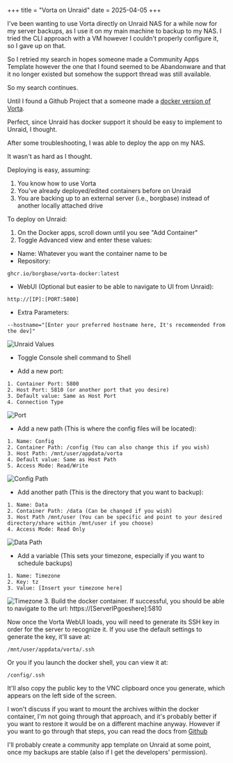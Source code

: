+++
title = "Vorta on Unraid"
date = 2025-04-05
+++

I've been wanting to use Vorta directly on Unraid NAS for a while now for my server backups, as I use it on my main machine to backup to my NAS. I tried the CLI approach with a VM however I couldn't properly configure it, so I gave up on that.

So I retried my search in hopes someone made a Community Apps Template however the one that I found seemed to be Abandonware and that it no longer existed but somehow the support thread was still available.

So my search continues.

Until I found a Github Project that a someone made a [docker version of Vorta](https://github.com/borgbase/vorta-docker).

Perfect, since Unraid has docker support it should be easy to implement to Unraid, I thought.

After some troubleshooting, I was able to deploy the app on my NAS.

It wasn't as hard as I thought.

Deploying is easy, assuming:
1. You know how to use Vorta
2. You've already deployed/edited containers before on Unraid
3. You are backing up to an external server (i.e., borgbase) instead of another locally attached drive

To deploy on Unraid:
1. On the Docker apps, scroll down until you see "Add Container"
2. Toggle Advanced view and enter these values:
- Name: Whatever you want the container name to be
- Repository:
```
ghcr.io/borgbase/vorta-docker:latest
```
- WebUI (Optional but easier to be able to navigate to UI from Unraid):
```
http://[IP]:[PORT:5800]
```
- Extra Parameters:
```
--hostname="[Enter your preferred hostname here, It's recommended from the dev]"
```
![Unraid Values](/img/blog-pics/unraid-vorta/advanced1.jpg)

- Toggle Console shell command to Shell

- Add a new port:
```
1. Container Port: 5800
2. Host Port: 5810 (or another port that you desire)
3. Default value: Same as Host Port
4. Connection Type
```
![Port](/img/blog-pics/unraid-vorta/port.jpg)

- Add a new path (This is where the config files will be located):
```
1. Name: Config
2. Container Path: /config (You can also change this if you wish)
3. Host Path: /mnt/user/appdata/vorta 
4. Default value: Same as Host Path
5. Access Mode: Read/Write
```
![Config Path](/img/blog-pics/unraid-vorta/config-path.jpg)

- Add another path (This is the directory that you want to backup):
```
1. Name: Data
2. Container Path: /data (Can be changed if you wish)
3. Host Path /mnt/user (You can be specific and point to your desired directory/share within /mnt/user if you choose)
4. Access Mode: Read Only
```
![Data Path](/img/blog-pics/unraid-vorta/data.jpg)

- Add a variable (This sets your timezone, especially if you want to schedule backups)
```
1. Name: Timezone
2. Key: tz
3. Value: [Insert your timezone here]
```
![Timezone](/img/blog-pics/unraid-vorta/tz.jpg)
3. Build the docker container. If successful, you should be able to navigate to the url: https://[ServerIPgoeshere]:5810

Now once the Vorta WebUI loads, you will need to generate its SSH key in order for the server to recognize it. If you use the default settings to generate the key, it'll save at:
```
/mnt/user/appdata/vorta/.ssh
```
Or you if you launch the docker shell, you can view it at:
```
/config/.ssh
```

It'll also copy the public key to the VNC clipboard once you generate, which appears on the left side of the screen.

I won't discuss if you want to mount the archives within the docker container, I'm not going through that approach, and it's probably better if you want to restore it would be on a different machine anyway. However if you want to go through that steps, you can read the docs from [Github](https://github.com/borgbase/vorta-docker)

I'll probably create a community app template on Unraid at some point, once my backups are stable (also if I get the developers' permission).
